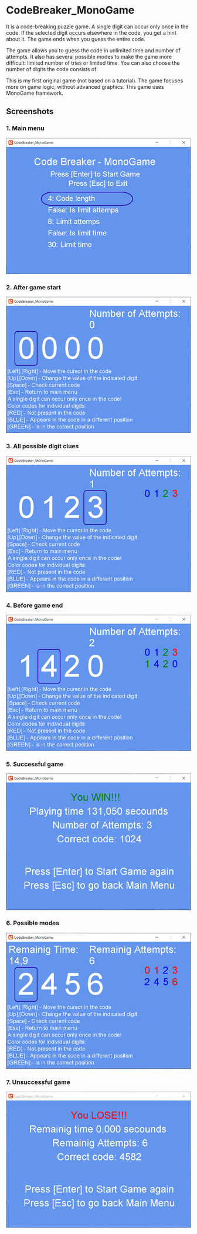 # CodeBreaker_MonoGame
It is a code-breaking puzzle game. A single digit can occur only once in the code. If the selected digit occurs elsewhere in the code, you get a hint about it. The game ends when you guess the entire code.

The game allows you to guess the code in unlimited time and number of attempts. It also has several possible modes to make the game more difficult: limited number of tries or limited time. You can also choose the number of digits the code consists of.

This is my first original game (not based on a tutorial). The game focuses more on game logic, without advanced graphics. This game uses MonoGame framework. 

## Screenshots

### 1. Main menu
![alt text](screenshots/1MainMenu.PNG)

### 2. After game start
![alt text](screenshots/2AfterStartGame.PNG)

### 3. All possible digit clues
![alt text](screenshots/3AllPossibleDigitClues.PNG)

### 4. Before game end
![alt text](screenshots/4BeforeGameEnd.PNG)

### 5. Successful game
![alt text](screenshots/5GameFinishWin.PNG)

### 6. Possible modes
![alt text](screenshots/6PossibleModes.PNG)

### 7. Unsuccessful game
![alt text](screenshots/7GameFinishLose.PNG)
